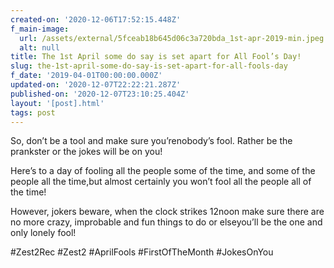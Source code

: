 ```yaml
---
created-on: '2020-12-06T17:52:15.448Z'
f_main-image:
  url: /assets/external/5fceab18b645d06c3a720bda_1st-apr-2019-min.jpeg
  alt: null
title: The 1st April some do say is set apart for All Fool’s Day!
slug: the-1st-april-some-do-say-is-set-apart-for-all-fools-day
f_date: '2019-04-01T00:00:00.000Z'
updated-on: '2020-12-07T22:22:21.287Z'
published-on: '2020-12-07T23:10:25.404Z'
layout: '[post].html'
tags: post
---
```


So, don’t be a tool and make sure you’renobody’s fool. Rather be the prankster or the jokes will be on you!  

Here’s to a day of fooling all the people some of the time, and some of the people all the time,but almost certainly you won’t fool all the people all of the time!

However, jokers beware, when the clock strikes 12noon make sure there are no more crazy, improbable and fun things to do or elseyou’ll be the one and only lonely fool!

#Zest2Rec #Zest2 #AprilFools #FirstOfTheMonth #JokesOnYou
